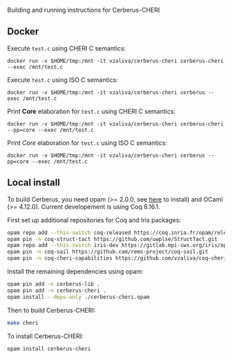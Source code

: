 Building and running instructions for Cerberus-CHERI

## Docker

Execute `test.c` using CHERI C semantics:

`docker run -v $HOME/tmp:/mnt -it vzaliva/cerberus-cheri cerberus-cheri --exec /mnt/test.c`

Execute `test.c` using ISO C semantics:

`docker run -v $HOME/tmp:/mnt -it vzaliva/cerberus-cheri cerberus --exec /mnt/test.c`

Print __Core__ elaboration for `test.c` using CHERI C semantics:

`docker run -v $HOME/tmp:/mnt -it vzaliva/cerberus-cheri cerberus-cheri --pp=core --exec /mnt/test.c`

Print _Core_ elaboration for `test.c` using ISO C semantics:

`docker run -v $HOME/tmp:/mnt -it vzaliva/cerberus-cheri cerberus --pp=core --exec /mnt/test.c`

## Local install

To build Cerberus, you need opam (>= 2.0.0, see
[here](https://opam.ocaml.org/doc/Install.html) to install) and OCaml
(>= 4.12.0). Current developement is using Coq 8.16.1.

First set up additional repositories for Coq and Iris packages:

```sh
opam repo add --this-switch coq-released https://coq.inria.fr/opam/released
opam pin -n coq-struct-tact https://github.com/uwplse/StructTact.git
opam repo add --this-switch iris-dev https://gitlab.mpi-sws.org/iris/opam.git
opam pin -n coq-sail https://github.com/rems-project/coq-sail.git
opam pin -n coq-cheri-capabilities https://github.com/vzaliva/coq-cheri-capabilities.git
```

Install the remaining dependencies using opam:

```bash
opam pin add -n cerberus-lib .
opam pin add -n cerberus-cheri .
opam install --deps-only ./cerberus-cheri.opam
```

Then to build Cerberus-CHERI:

```bash
make cheri
```

To install Cerberus-CHERI:

```bash
opam install cerberus-cheri
```

